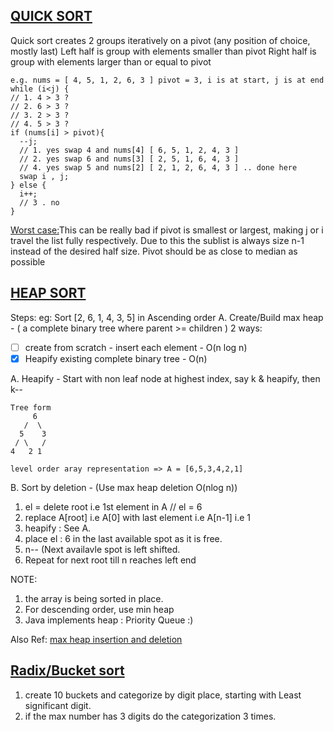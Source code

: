 ## [QUICK SORT](https://leetcode.com/submissions/detail/401452867/)
Quick sort creates 2 groups iteratively on a pivot (any position of choice, mostly last)
Left half is group with elements smaller than pivot
Right half is group with elements larger than or equal to pivot
```
e.g. nums = [ 4, 5, 1, 2, 6, 3 ] pivot = 3, i is at start, j is at end
while (i<j) {
// 1. 4 > 3 ?
// 2. 6 > 3 ?
// 3. 2 > 3 ?
// 4. 5 > 3 ?
if (nums[i] > pivot){
  --j; 
  // 1. yes swap 4 and nums[4] [ 6, 5, 1, 2, 4, 3 ]
  // 2. yes swap 6 and nums[3] [ 2, 5, 1, 6, 4, 3 ]
  // 4. yes swap 5 and nums[2] [ 2, 1, 2, 6, 4, 3 ] .. done here
  swap i , j;
} else {
  i++;
  // 3 . no
}
```
[Worst case:](https://en.wikipedia.org/wiki/Quicksort#Worst-case_analysis)This can be really bad if pivot is smallest or largest, making j or i travel the list fully respectively. Due to this the sublist is always size n-1 instead of the desired half size.
Pivot should be as close to median as possible

## [HEAP SORT](https://www.youtube.com/watch?v=Q_eia3jC9Ts)
Steps:
eg: Sort [2, 6, 1, 4, 3, 5] in Ascending order 
A. Create/Build max heap -  ( a complete binary tree where parent >= children )
 2 ways: 
 - [ ] create from scratch - insert each element - O(n log n) 
 - [x] Heapify existing complete binary tree - O(n)
      
A. Heapify - Start with non leaf node at highest index, say k & heapify, then k--
```
Tree form
     6     
   /  \
  5    3
 / \   / 
4   2 1
```
```
level order aray representation => A = [6,5,3,4,2,1]
```
B. Sort by deletion  - (Use max heap deletion O(nlog n))
 1. el = delete root i.e 1st element in A // el = 6
 2. replace A[root] i.e A[0] with last element i.e A[n-1] i.e 1 
 3. heapify : See A.
 4. place el : 6 in the last available spot as it is free. 
 5. n-- (Next availavle spot is left shifted.
 6. Repeat for next root till n reaches left end

NOTE: 
1. the array is being sorted in place.
2. For descending order, use min heap
3. Java implements heap : Priority Queue :)
    
Also Ref: [max heap insertion and deletion](https://www.youtube.com/watch?v=NEtwJASLU8Q&t=969s)

## [Radix/Bucket sort](https://www.youtube.com/watch?v=JMlYkE8hGJM)
1. create 10 buckets and categorize by digit place, starting with Least significant digit.
2. if the max number has 3 digits do the categorization 3 times.



